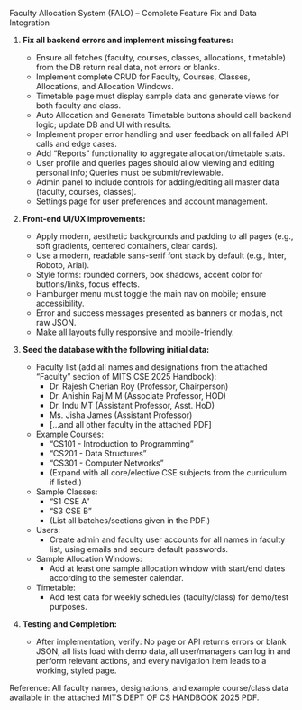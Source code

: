 Faculty Allocation System (FALO) – Complete Feature Fix and Data Integration

1. **Fix all backend errors and implement missing features:**
   - Ensure all fetches (faculty, courses, classes, allocations, timetable) from the DB return real data, not errors or blanks.
   - Implement complete CRUD for Faculty, Courses, Classes, Allocations, and Allocation Windows.
   - Timetable page must display sample data and generate views for both faculty and class.
   - Auto Allocation and Generate Timetable buttons should call backend logic; update DB and UI with results.
   - Implement proper error handling and user feedback on all failed API calls and edge cases.
   - Add “Reports” functionality to aggregate allocation/timetable stats.
   - User profile and queries pages should allow viewing and editing personal info; Queries must be submit/reviewable.
   - Admin panel to include controls for adding/editing all master data (faculty, courses, classes).
   - Settings page for user preferences and account management.

2. **Front-end UI/UX improvements:**
   - Apply modern, aesthetic backgrounds and padding to all pages (e.g., soft gradients, centered containers, clear cards).
   - Use a modern, readable sans-serif font stack by default (e.g., Inter, Roboto, Arial).
   - Style forms: rounded corners, box shadows, accent color for buttons/links, focus effects.
   - Hamburger menu must toggle the main nav on mobile; ensure accessibility.
   - Error and success messages presented as banners or modals, not raw JSON.
   - Make all layouts fully responsive and mobile-friendly.

3. **Seed the database with the following initial data:**
   - Faculty list (add all names and designations from the attached “Faculty” section of MITS CSE 2025 Handbook):
     - Dr. Rajesh Cherian Roy (Professor, Chairperson)
     - Dr. Anishin Raj M M (Associate Professor, HOD)
     - Dr. Indu MT (Assistant Professor, Asst. HoD)
     - Ms. Jisha James (Assistant Professor)
     - [...and all other faculty in the attached PDF]
   - Example Courses:
     - “CS101 - Introduction to Programming”
     - “CS201 - Data Structures”
     - “CS301 - Computer Networks”
     - (Expand with all core/elective CSE subjects from the curriculum if listed.)
   - Sample Classes:
     - “S1 CSE A”
     - “S3 CSE B”
     - (List all batches/sections given in the PDF.)
   - Users:
     - Create admin and faculty user accounts for all names in faculty list, using emails and secure default passwords.
   - Sample Allocation Windows:
     - Add at least one sample allocation window with start/end dates according to the semester calendar.
   - Timetable:
     - Add test data for weekly schedules (faculty/class) for demo/test purposes.

4. **Testing and Completion:**
   - After implementation, verify: No page or API returns errors or blank JSON, all lists load with demo data, all user/managers can log in and perform relevant actions, and every navigation item leads to a working, styled page.

Reference: All faculty names, designations, and example course/class data available in the attached MITS DEPT OF CS HANDBOOK 2025 PDF.

